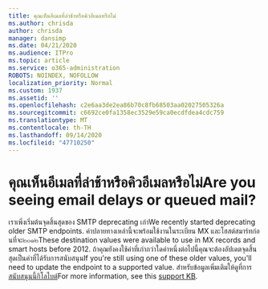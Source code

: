 ```yaml
---
title: คุณเห็นอีเมลที่ล่าช้าหรือคิวอีเมลหรือไม่
ms.author: chrisda
author: chrisda
manager: dansimp
ms.date: 04/21/2020
ms.audience: ITPro
ms.topic: article
ms.service: o365-administration
ROBOTS: NOINDEX, NOFOLLOW
localization_priority: Normal
ms.custom: 1937
ms.assetid: ''
ms.openlocfilehash: c2e6aa3de2ea86b70c8fb68503aa02027505326a
ms.sourcegitcommit: c6692ce0fa1358ec3529e59ca0ecdfdea4cdc759
ms.translationtype: MT
ms.contentlocale: th-TH
ms.lasthandoff: 09/14/2020
ms.locfileid: "47710250"
---
```

# <a name="are-you-seeing-email-delays-or-queued-mail"></a><span data-ttu-id="e36f1-102">คุณเห็นอีเมลที่ล่าช้าหรือคิวอีเมลหรือไม่</span><span class="sxs-lookup"><span data-stu-id="e36f1-102">Are you seeing email delays or queued mail?</span></span>

<span data-ttu-id="e36f1-103">เราเพิ่งเริ่มต้นจุดสิ้นสุดของ SMTP deprecating เก่า</span><span class="sxs-lookup"><span data-stu-id="e36f1-103">We recently started deprecating older SMTP endpoints.</span></span> <span data-ttu-id="e36f1-104">ค่าปลายทางเหล่านี้จะพร้อมใช้งานในระเบียน MX และโฮสต์สมาร์ทก่อนที่จะ๒๐๑๒</span><span class="sxs-lookup"><span data-stu-id="e36f1-104">These destination values were available to use in MX records and smart hosts before 2012.</span></span> <span data-ttu-id="e36f1-105">ถ้าคุณยังคงใช้ค่าที่เก่ากว่าใดค่าหนึ่งต่อไปนี้คุณจะต้องอัปเดตจุดสิ้นสุดเป็นค่าที่ได้รับการสนับสนุน</span><span class="sxs-lookup"><span data-stu-id="e36f1-105">If you're still using one of these older values, you'll need to update the endpoint to a supported value.</span></span> <span data-ttu-id="e36f1-106">สำหรับข้อมูลเพิ่มเติมให้ดูที่การ[สนับสนุนนี้กิโลไบต์](https://support.microsoft.com/help/4057301/attr35-response-code-when-mail-is-sent-to-eop-exo)</span><span class="sxs-lookup"><span data-stu-id="e36f1-106">For more information, see this [support KB](https://support.microsoft.com/help/4057301/attr35-response-code-when-mail-is-sent-to-eop-exo).</span></span>
